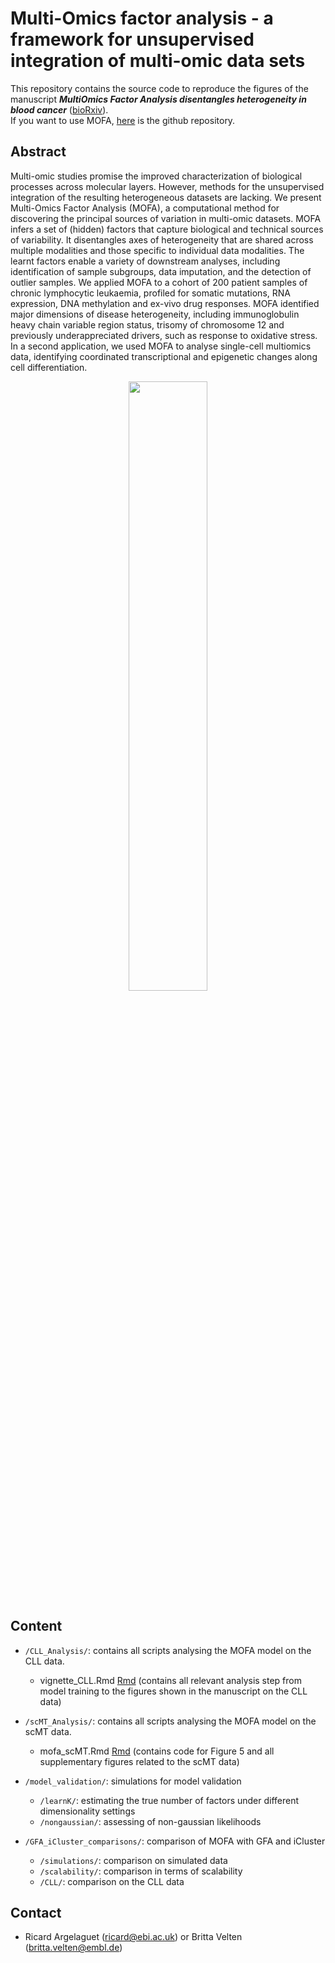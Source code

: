 Multi-Omics factor analysis - a framework for unsupervised integration of multi-omic data sets
=========

This repository contains the source code to reproduce the figures of the manuscript ***MultiOmics Factor Analysis disentangles heterogeneity in blood cancer*** ([bioRxiv](https://www.biorxiv.org/content/early/2017/11/10/217554)).  
If you want to use MOFA, [here](https://github.com/bioFAM/MOFA) is the github repository.

Abstract
--------
Multi-omic studies promise the improved characterization of biological processes across molecular layers. However, methods for the unsupervised integration of the resulting heterogeneous datasets are lacking. We present Multi-Omics Factor Analysis (MOFA), a computational method for discovering the principal sources of variation in multi-omic datasets. MOFA infers a set of (hidden) factors that capture biological and technical sources of variability. It disentangles axes of heterogeneity that are shared across multiple modalities and those specific to individual data modalities. The learnt factors enable a variety of downstream analyses, including identification of sample subgroups, data imputation, and the detection of outlier samples. We applied MOFA to a cohort of 200 patient samples of chronic lymphocytic leukaemia, profiled for somatic mutations, RNA expression, DNA methylation and ex-vivo drug responses. MOFA identified major dimensions of disease heterogeneity, including immunoglobulin heavy chain variable region status, trisomy of chromosome 12 and previously underappreciated drivers, such as response to oxidative stress. In a second application, we used MOFA to analyse single-cell multiomics data, identifying coordinated transcriptional and epigenetic changes along cell differentiation.

<p align="center"> 
<img src="https://github.com/bioFAM/MOFA/blob/master/images/workflow.png" style="width: 50%; height: 50%"/>
</p>


Content
-------
* `/CLL_Analysis/`: contains all scripts analysing the MOFA model on the CLL data.
    *  vignette_CLL.Rmd [Rmd](CLL_Analysis/vignette_CLL.Rmd)  (contains all relevant analysis step from model training to the figures shown in the manuscript on the CLL data)

* `/scMT_Analysis/`: contains all scripts analysing the MOFA model on the scMT data.
     * mofa_scMT.Rmd  [Rmd](scMT_analysis/mofa_scMT.Rmd) (contains code for Figure 5 and all supplementary figures related to the scMT data)

* `/model_validation/`: simulations for model validation
    * `/learnK/`: estimating the true number of factors under different dimensionality settings
    * `/nongaussian/`: assessing of non-gaussian likelihoods

* `/GFA_iCluster_comparisons/`: comparison of MOFA with GFA and iCluster
    * `/simulations/`: comparison on simulated data
    * `/scalability/`: comparison in terms of scalability
    * `/CLL/`: comparison on the CLL data

Contact
-------
* Ricard Argelaguet (ricard@ebi.ac.uk) or Britta Velten (britta.velten@embl.de)
